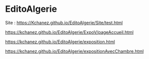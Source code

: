# EditoAlgerie


Site :  https://Kchanez.github.io/EditoAlgerie/Site/test.html

https://kchanez.github.io/EditoAlgerie/ExpoV/pageAccueil.html

https://kchanez.github.io/EditoAlgerie/exposition.html


https://kchanez.github.io/EditoAlgerie/expositionAvecChambre.html
